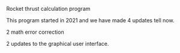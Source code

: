 Rocket thrust calculation program

This program started in 2021 and we have made 4 updates tell now. 

2 math error correction

2 updates to the graphical user interface.
